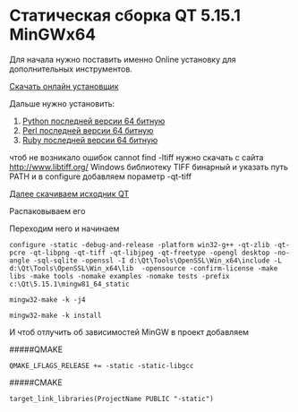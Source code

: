 # Статическая сборка QT 5.15.1 MinGWx64

Для начала нужно поставить именно Online установку для дополнительных инструментов.

[Скачать онлайн установщик](http://download.qt.io/official_releases/online_installers/qt-unified-windows-x86-online.exe "Скачать онлайн установщик")


Дальше нужно установить:
1. [Python последней версии 64 битную](https://www.python.org/ftp/python/3.8.3/python-3.8.3-amd64.exe "Python последней версии 64 битную")
2. [Perl последней версии 64 битную](http://strawberryperl.com/download/5.30.2.1/strawberry-perl-5.30.2.1-64bit.msi "Perl последней версии 64 битную")
3. [Ruby последней версии 64 битную](https://github.com/oneclick/rubyinstaller2/releases/download/RubyInstaller-2.7.1-1/rubyinstaller-2.7.1-1-x64.exe "Ruby последней версии 64 битную")

чтоб не возникало ошибок cannot find -ltiff нужно скачать с сайта http://www.libtiff.org/ Windows библиотеку TIFF бинарный и указать путь PATH и в configure добавляем пораметр -qt-tiff

[Далее скачиваем исходник QT](http://download.qt.io/official_releases/qt/5.15/5.15.0/single/qt-everywhere-src-5.15.0.zip "Далее скачиваем исходник QT")

Распаковываем его

Переходим него и начинаем

`configure -static -debug-and-release -platform win32-g++ -qt-zlib -qt-pcre -qt-libpng -qt-tiff -qt-libjpeg -qt-freetype -opengl desktop -no-angle -sql-sqlite -openssl -I d:\Qt\Tools\OpenSSL\Win_x64\include -L d:\Qt\Tools\OpenSSL\Win_x64\lib  -opensource -confirm-license -make libs -make tools -nomake examples -nomake tests -prefix c:\Qt\5.15.1\mingw81_64_static`

`mingw32-make -k -j4`

`mingw32-make -k install`

И чтоб отлучить об зависимостей MinGW в проект добавляем

#####QMAKE

`QMAKE_LFLAGS_RELEASE += -static -static-libgcc`

#####CMAKE

`target_link_libraries(ProjectName PUBLIC "-static")`
